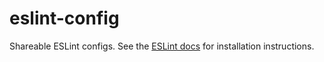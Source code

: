 # eslint-config

Shareable ESLint configs. See the [ESLint docs](https://eslint.org/docs/user-guide/configuring) for
installation instructions.

